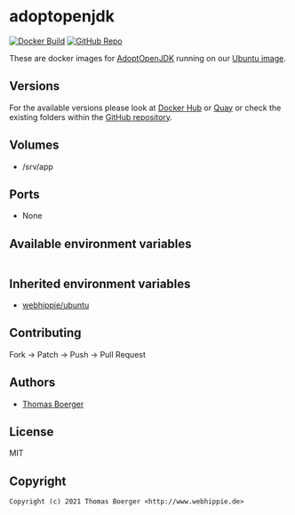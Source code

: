 # adoptopenjdk

[![Docker Build](https://github.com/dockhippie/adoptopenjdk/actions/workflows/docker.yml/badge.svg)](https://github.com/dockhippie/adoptopenjdk/actions/workflows/docker.yml) [![GitHub Repo](https://img.shields.io/badge/github-repo-yellowgreen)](https://github.com/dockhippie/adoptopenjdk)

These are docker images for [AdoptOpenJDK][upstream] running on our
[Ubuntu image][parent].

## Versions

For the available versions please look at [Docker Hub][dockerhub] or
[Quay][quayio] or check the existing folders within the
[GitHub repository][github].

## Volumes

*  /srv/app

## Ports

*  None

## Available environment variables

```console

```

## Inherited environment variables

*  [webhippie/ubuntu](https://github.com/dockhippie/ubuntu#available-environment-variables)

## Contributing

Fork -> Patch -> Push -> Pull Request

## Authors

*  [Thomas Boerger](https://github.com/tboerger)

## License

MIT

## Copyright

```console
Copyright (c) 2021 Thomas Boerger <http://www.webhippie.de>
```

[upstream]: https://adoptopenjdk.net
[parent]: https://github.com/dockhippie/ubuntu
[dockerhub]: https://hub.docker.com/r/webhippie/adoptopenjdk/tags
[quayio]: https://quay.io/repository/webhippie/adoptopenjdk?tab=tags
[github]: https://github.com/dockhippie/adoptopenjdk

